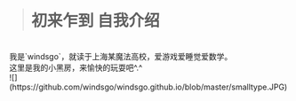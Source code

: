 ># 初来乍到 自我介绍
<br/>
我是`windsgo`，就读于上海某魔法高校，爱游戏爱睡觉爱数学。
<br/>
这里是我的小黑房，来愉快的玩耍吧^.^
<br/>
![](https://github.com/windsgo/windsgo.github.io/blob/master/smalltype.JPG)
